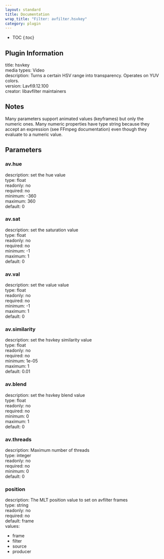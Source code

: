 ```yaml
---
layout: standard
title: Documentation
wrap_title: "Filter: avfilter.hsvkey"
category: plugin
---
```

* TOC
{:toc}

## Plugin Information

title: hsvkey  
media types:
Video  
description: Turns a certain HSV range into transparency. Operates on YUV colors.  
version: Lavfi9.12.100  
creator: libavfilter maintainers  

## Notes

Many parameters support animated values (keyframes) but only the numeric ones. Many numeric properties have type string because they accept an expression (see FFmpeg documentation) even though they evaluate to a numeric value.

## Parameters

### av.hue

  
description:
set the hue value  
type: float  
readonly: no  
required: no  
minimum: -360  
maximum: 360  
default: 0  

### av.sat

  
description:
set the saturation value  
type: float  
readonly: no  
required: no  
minimum: -1  
maximum: 1  
default: 0  

### av.val

  
description:
set the value value  
type: float  
readonly: no  
required: no  
minimum: -1  
maximum: 1  
default: 0  

### av.similarity

  
description:
set the hsvkey similarity value  
type: float  
readonly: no  
required: no  
minimum: 1e-05  
maximum: 1  
default: 0.01  

### av.blend

  
description:
set the hsvkey blend value  
type: float  
readonly: no  
required: no  
minimum: 0  
maximum: 1  
default: 0  

### av.threads

  
description:
Maximum number of threads  
type: integer  
readonly: no  
required: no  
minimum: 0  
default: 0  

### position

  
description:
The MLT position value to set on avfilter frames  
type: string  
readonly: no  
required: no  
default: frame  
values:  

* frame
* filter
* source
* producer

